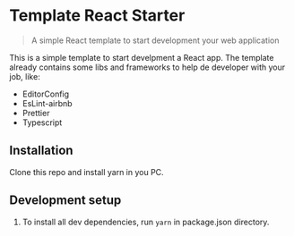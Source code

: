 # Template React Starter
> A simple React template to start development your web application

This is a simple template to start develpment a React app. The template already contains some libs and frameworks to help de developer with your job,  like:

- EditorConfig
- EsLint-airbnb
- Prettier
- Typescript

## Installation

Clone this repo and install yarn in you PC.

## Development setup

1. To install all dev dependencies, run ``` yarn ``` in package.json directory.
